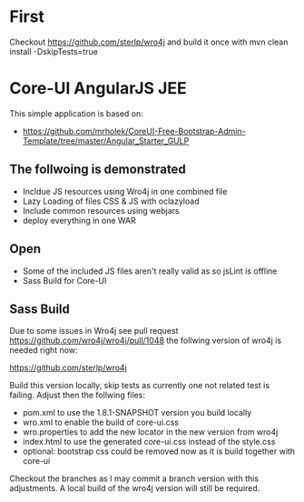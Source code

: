 # First

Checkout https://github.com/sterlp/wro4j and build it once with mvn clean install -DskipTests=true

# Core-UI AngularJS JEE

This simple application is based on:
- https://github.com/mrholek/CoreUI-Free-Bootstrap-Admin-Template/tree/master/Angular_Starter_GULP

## The follwoing is demonstrated

- Incldue JS resources using Wro4j in one combined file
- Lazy Loading of files CSS & JS with oclazyload
- Include common resources using webjars
- deploy everything in one WAR

## Open

- Some of the included JS files aren't really valid as so jsLint is offline
- Sass Build for Core-UI

## Sass Build

Due to some issues in Wro4j see pull request https://github.com/wro4j/wro4j/pull/1048 the follwing version of wro4j is needed right now:

https://github.com/sterlp/wro4j

Build this version locally, skip tests as currently one not related test is failing. Adjust then the follwing files:

- pom.xml to use the 1.8.1-SNAPSHOT version you build locally
- wro.xml to enable the build of core-ui.css
- wro.properties to add the new locator in the new version from wro4j
- index.html to use the generated core-ui.css instead of the style.css
- optional: bootstrap css could be removed now as it is build together with core-ui

Checkout the branches as I may commit a branch version with this adjustments. A local build of the wro4j version will still be required.